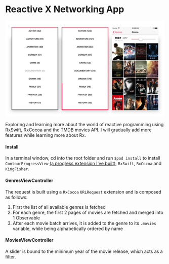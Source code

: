 # Reactive X Networking App

![Screenshots of the app](media/Header.png)

Exploring and learning more about the world of reactive programming using RxSwift, RxCocoa and the TMDB movies API. I will gradually add more features while learning more about Rx.

#### Install
In a terminal window, cd into the root folder and run `$pod install` to install
`ContourProgressView` [(a progress extension I've built)](https://github.com/Bajocode/ContourProgressView), `RxSwift`, `RxCocoa` and `KingFisher`.

#### GenresViewController
The request is built using a `RxCocoa` `URLRequest` extension and is composed as follows:
1.  First the list of all available genres is fetched
2.  For each genre, the first 2 pages of movies are fetched and merged into 1 Observable
3.  After each movie batch arrives, it is added to the genre to its `.movies` variable, while being alphabetically ordered by name

#### MoviesViewController
A slider is bound to the minimum year of the movie release, which acts as a filter.
